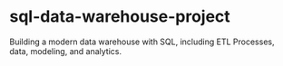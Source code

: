 # sql-data-warehouse-project
Building a  modern data warehouse with SQL, including ETL Processes, data, modeling, and analytics.
